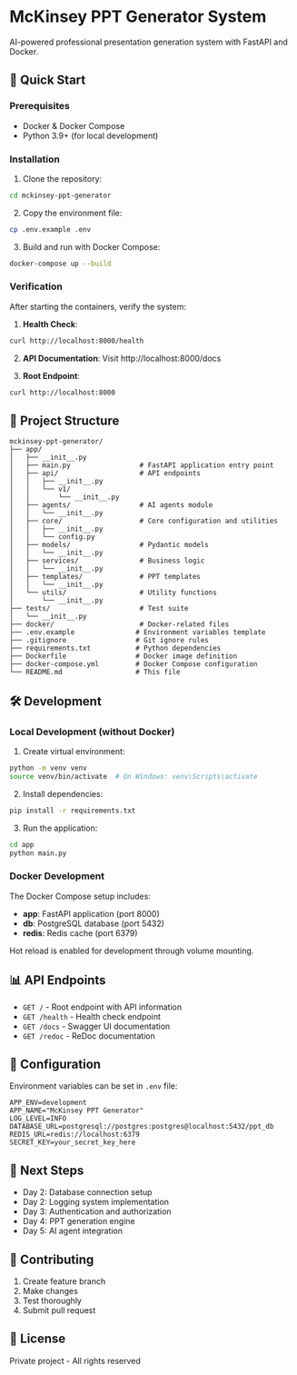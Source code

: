# McKinsey PPT Generator System

AI-powered professional presentation generation system with FastAPI and Docker.

## 🚀 Quick Start

### Prerequisites
- Docker & Docker Compose
- Python 3.9+ (for local development)

### Installation

1. Clone the repository:
```bash
cd mckinsey-ppt-generator
```

2. Copy the environment file:
```bash
cp .env.example .env
```

3. Build and run with Docker Compose:
```bash
docker-compose up --build
```

### Verification

After starting the containers, verify the system:

1. **Health Check**:
```bash
curl http://localhost:8000/health
```

2. **API Documentation**: Visit http://localhost:8000/docs

3. **Root Endpoint**:
```bash
curl http://localhost:8000
```

## 📁 Project Structure

```
mckinsey-ppt-generator/
├── app/
│   ├── __init__.py
│   ├── main.py                 # FastAPI application entry point
│   ├── api/                    # API endpoints
│   │   ├── __init__.py
│   │   └── v1/
│   │       └── __init__.py
│   ├── agents/                 # AI agents module
│   │   └── __init__.py
│   ├── core/                   # Core configuration and utilities
│   │   ├── __init__.py
│   │   └── config.py
│   ├── models/                 # Pydantic models
│   │   └── __init__.py
│   ├── services/               # Business logic
│   │   └── __init__.py
│   ├── templates/              # PPT templates
│   │   └── __init__.py
│   └── utils/                  # Utility functions
│       └── __init__.py
├── tests/                      # Test suite
│   └── __init__.py
├── docker/                     # Docker-related files
├── .env.example               # Environment variables template
├── .gitignore                 # Git ignore rules
├── requirements.txt           # Python dependencies
├── Dockerfile                 # Docker image definition
├── docker-compose.yml         # Docker Compose configuration
└── README.md                  # This file
```

## 🛠️ Development

### Local Development (without Docker)

1. Create virtual environment:
```bash
python -m venv venv
source venv/bin/activate  # On Windows: venv\Scripts\activate
```

2. Install dependencies:
```bash
pip install -r requirements.txt
```

3. Run the application:
```bash
cd app
python main.py
```

### Docker Development

The Docker Compose setup includes:
- **app**: FastAPI application (port 8000)
- **db**: PostgreSQL database (port 5432)
- **redis**: Redis cache (port 6379)

Hot reload is enabled for development through volume mounting.

## 📊 API Endpoints

- `GET /` - Root endpoint with API information
- `GET /health` - Health check endpoint
- `GET /docs` - Swagger UI documentation
- `GET /redoc` - ReDoc documentation

## 🔧 Configuration

Environment variables can be set in `.env` file:

```env
APP_ENV=development
APP_NAME="McKinsey PPT Generator"
LOG_LEVEL=INFO
DATABASE_URL=postgresql://postgres:postgres@localhost:5432/ppt_db
REDIS_URL=redis://localhost:6379
SECRET_KEY=your_secret_key_here
```

## 📝 Next Steps

- Day 2: Database connection setup
- Day 2: Logging system implementation
- Day 3: Authentication and authorization
- Day 4: PPT generation engine
- Day 5: AI agent integration

## 🤝 Contributing

1. Create feature branch
2. Make changes
3. Test thoroughly
4. Submit pull request

## 📄 License

Private project - All rights reserved